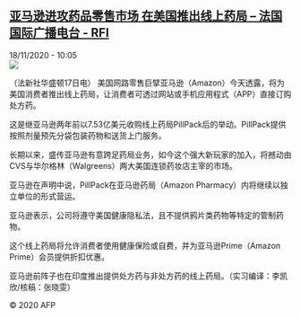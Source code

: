 <!--1605700517000-->
[亚马逊进攻药品零售市场 在美国推出线上药局 – 法国国际广播电台 - RFI](http://www.rfi.fr//cn/contenu/20201118-%E4%BA%9A%E9%A9%AC%E9%80%8A%E8%BF%9B%E6%94%BB%E8%8D%AF%E5%93%81%E9%9B%B6%E5%94%AE%E5%B8%82%E5%9C%BA-%E5%9C%A8%E7%BE%8E%E5%9B%BD%E6%8E%A8%E5%87%BA%E7%BA%BF%E4%B8%8A%E8%8D%AF%E5%B1%80)
------

<div>18/11/2020 - 10:05</div><img src="https://s.rfi.fr/media/display/403ce4ce-2982-11eb-b62c-005056bf87d6/w:310/p:16x9/eco0007b.201118170502.jpg"><div class="t-content__body u-clearfix"><p>（法新社华盛顿17日电）    美国网路零售巨擘亚马逊（Amazon）今天透露，将为美国消费者推出线上药局，让消费者可透过网站或手机应用程式（APP）直接订购处方药。</p><p>    这是继亚马逊两年前以7.53亿美元收购线上药局PillPack后的举动。PillPack提供按照剂量预先分袋包装药物和送货上门服务。</p><p>    长期以来，盛传亚马逊有意跨足药局业务，如今这个强大新玩家的加入，将撼动由CVS与华尔格林（Walgreens）两大美国连锁药妆店主宰的市场。</p><p>    亚马逊在声明中说，PillPack在亚马逊药局（Amazon Pharmacy）内将继续以独立单位的形式营运。</p><p>    亚马逊表示，公司将遵守美国健康隐私法，且不提供鸦片类药物等特定的管制药物。</p><p>    这个线上药局将允许消费者使用健康保险或自费，并为亚马逊Prime（Amazon Prime）会员提供折扣优惠。</p><p>    亚马逊前阵子也在印度推出提供处方药与非处方药的线上药局。（实习编译：李凯欣/核稿：张晓雯）</p><p></p><p class="t-copyright">© 2020 AFP</p>        </div>
